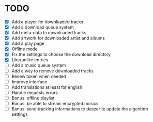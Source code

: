 # TODO

- [x] Add a player for downloaded tracks
- [x] Add a download queue system
- [x] Add meta-data to downloaded tracks
- [x] Add artwork for downloaded artist and albums
- [x] Add a play page
- [x] Offline mode
- [x] Fix the settings to choose the download directory
- [x] Like/unlike entries
- [ ] Add a music queue system
- [ ] Add a way to remove downloaded tracks
- [ ] Renew token when needed
- [ ] Improve interface
- [ ] Add translations at least for english
- [ ] Handle requests errors
- [ ] Bonus: offline playlist
- [ ] Bonus: be able to stream encrypted musics
- [ ] Bonus: send tracking informations to deezer to update the algorithm settings
